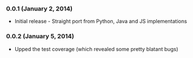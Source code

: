 ### 0.0.1 (January 2, 2014)
  * Initial release - Straight port from Python, Java and JS implementations

### 0.0.2 (January 5, 2014)
  * Upped the test coverage (which revealed some pretty blatant bugs)